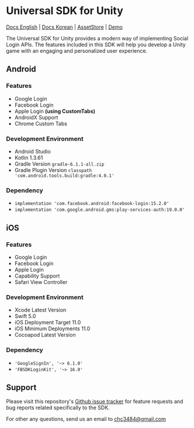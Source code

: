 # Universal SDK for Unity

[Docs English](https://chc3484.gitbook.io/sdk/unity-sdk/get-started) | [Docs Korean](https://chc3484.gitbook.io/sdk/v/ko/unity-sdk/getstarted) | [AssetStore](https://assetstore.unity.com/packages/tools/integration/universal-sdk-204843) | [Demo](https://github.com/coolishbee/universal-sdk-unity-demo)

The Universal SDK for Unity provides a modern way of implementing Social Login APIs. The features included in this SDK will help you develop a Unity game with an engaging and personalized user experience.

## Android
### Features
- Google Login
- Facebook Login
- Apple Login **(using CustomTabs)**
- AndroidX Support
- Chrome Custom Tabs

### Development Environment
- Android Studio
- Kotlin 1.3.61
- Gradle Version `gradle-6.1.1-all.zip`
- Gradle Plugin Version `classpath 'com.android.tools.build:gradle:4.0.1'`

### Dependency
- `implementation 'com.facebook.android:facebook-login:15.2.0'`
- `implementation 'com.google.android.gms:play-services-auth:19.0.0'`

## iOS
### Features
- Google Login
- Facebook Login
- Apple Login
- Capability Support
- Safari View Controller

### Development Environment
- Xcode Latest Version
- Swift 5.0
- iOS Deployment Target 11.0
- iOS Minimum Deployments 11.0
- Cocoapod Latest Version

### Dependency
- `'GoogleSignIn', '~> 6.1.0'`
- `'FBSDKLoginKit', '~> 16.0'`

## Support

Please visit this repository's [Github issue tracker](https://github.com/jameschun7/universal-sdk-unity/issues) for feature requests and bug reports related specifically to the SDK.

For other any questions, send us an email to chc3484@gmail.com
